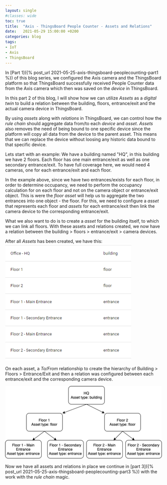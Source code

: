 ```yaml
---
layout: single
#classes: wide
toc: true
title:  "Axis - ThingsBoard People Counter - Assets and Relations"
date:   2021-05-29 15:00:00 +0200
categories: blog
tags: 
- IoT
- Axis
- ThingsBoard
---
```


In [Part 1]({% post_url 2021-05-25-axis-thingsboard-peoplecounting-part1 %}) of this blog series, we configured the Axis camera and the ThingsBoard platform so that ThingsBoard successfully received People Counter data from the Axis camera which then was saved on the *device* in ThingsBoard.

In this part 2 of this blog, I will show how we can utilize *Assets* as a *digital twin* to build a relation between the building, floors, entrance/exit and the actual camera device in ThingsBoard.

By using *assets* along with *relations* in ThingsBoard, we can control how the *rule chain* should aggregate data from/to each *device* and *asset*. *Assets* also removes the need of being bound to one specific device since the platform will copy all data from the device to the parent asset. This means that we can replace the device without loosing any historic data bound to that specific device.

Lets start with an example: We have a building named "HQ", in this building we have 2 floors. Each floor has one main entrance/exit as well as one secondary entrance/exit. To have full coverage here, we would need 4 cameras, one for each entrance/exit and each floor.

In the example above, since we have two entrances/exists for each floor, in order to determine occupancy,  we need to perform the occupancy calculation for on each floor and not on the camera object or entrance/exit object. This is were the *floor asset* will help us to aggregate the two entrances into one object - the floor. For this, we need to configure a *asset* that represents each floor and *assets* for each entrance/exit then link the camera device to the corresponding entrance/exit.

What we also want to do is to create a *asset* for the building itself, to which we can link all floors. With these assets and relations created, we now have a relation between the building > floors > entrance/exit > camera devices.

After all *Assets* has been created, we have this:
![Assets](/assets/images/axis-thingsboard-peoplecounting-part2/assets.png)

On each asset, a *To/From* relationship to create the hierarchy of Building > Floors > Entrance/Exit and then a relation was configured between each entrance/exit and the corresponding camera device.

![Asset Relations](/assets/images/axis-thingsboard-peoplecounting-part2/assetsRelations.png)

Now we have all assets and relations in place we continue in [part 3]({% post_url 2021-05-25-axis-thingsboard-peoplecounting-part3 %}) with the work with the *rule chain* magic.
